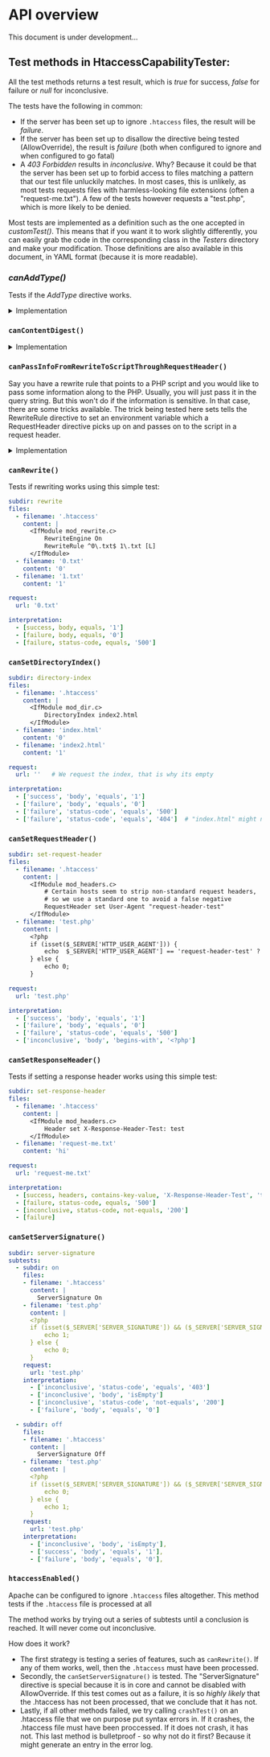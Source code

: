 # API overview
This document is under development...

## Test methods in HtaccessCapabilityTester:

All the test methods returns a test result, which is *true* for success, *false* for failure or *null* for inconclusive.

The tests have the following in common:
- If the server has been set up to ignore `.htaccess` files, the result will be *failure*.
- If the server has been set up to disallow the directive being tested (AllowOverride), the result is *failure* (both when configured to ignore and when configured to go fatal)
- A *403 Forbidden* results in *inconclusive*. Why? Because it could be that the server has been set up to forbid access to files matching a pattern that our test file unluckily matches. In most cases, this is unlikely, as most tests requests files with harmless-looking file extensions (often a "request-me.txt"). A few of the tests however requests a "test.php", which is more likely to be denied.

Most tests are implemented as a definition such as the one accepted in *customTest()*. This means that if you want it to work slightly differently, you can easily grab the code in the corresponding class in the *Testers* directory and make your modification. Those definitions are also available in this document, in YAML format (because it is more readable).

### *canAddType()*
Tests if the *AddType* directive works.

<details><summary>Implementation</summary>
<p>Definition (YAML):

```yaml
subdir: add-type
files:
  - filename: '.htaccess'
    content: |
      <IfModule mod_mime.c>
          AddType image/gif .test
      </IfModule>
  - filename: 'request-me.test'
    content: 'hi'
request:
  url: 'request-me.test'

interpretation:
 - ['success', 'headers', 'contains-key-value', 'Content-Type', 'image/gif']
 - ['failure', 'status-code', 'equals', '500']
 - ['inconclusive', 'status-code', 'not-equals', '200']
 - ['failure', 'headers', 'not-contains-key-value', 'Content-Type', 'image/gif']
```

</p>
</details>

### `canContentDigest()`

<details><summary>Implementation</summary>
<p>Definition (YAML):

```yaml
subdir: content-digest
subtests:
  - subdir: on    
    files:
    - filename: '.htaccess'
      content: |
        ContentDigest On
    - filename: 'request-me.txt'
      content: 'hi'
    request:
      url: 'request-me.txt'
    interpretation:
      - ['failure', 'status-code', 'equals', '500'],
      - ['inconclusive', 'status-code', 'not-equals', '200'],    // calls the whole thing off
      - ['failure', 'headers', 'not-contains-key', 'Content-MD5'],

    - subdir: off
      files:
        - filename: '.htaccess'
          content: |
             ContentDigest Off
        - filename: 'request-me.txt'
          content: 'hi'
      request:
        url: 'request-me.txt'

      interpretation:
        - ['failure', 'status-code', 'equals', '500']
        - ['failure', 'headers', 'contains-key', 'Content-MD5']
        - ['inconclusive', 'status-code', 'not-equals', '200']
        - ['success', 'status-code', 'equals', '200']
```

</p>
</details>

### `canPassInfoFromRewriteToScriptThroughRequestHeader()`

Say you have a rewrite rule that points to a PHP script and you would like to pass some information along to the PHP. Usually, you will just pass it in the query string. But this won't do if the information is sensitive. In that case, there are some tricks available. The trick being tested here sets tells the RewriteRule directive to set an environment variable which a RequestHeader directive picks up on and passes on to the script in a request header.

<details><summary>Implementation</summary>
<p>Definition (YAML):

implementation:
```yaml
subdir: pass-env-through-request-header
files:
  - filename: '.htaccess'
    content: |
      <IfModule mod_rewrite.c>
          RewriteEngine On

          # Testing if we can pass an environment variable through a request header
          # We pass document root, because that can easily be checked by the script

          <IfModule mod_headers.c>
            RequestHeader set PASSTHROUGHHEADER "%{PASSTHROUGHHEADER}e" env=PASSTHROUGHHEADER
          </IfModule>
          RewriteRule ^test\.php$ - [E=PASSTHROUGHHEADER:%{DOCUMENT_ROOT},L]

      </IfModule>
  - filename: 'test.php'
    content: |
      <?php
      if (isset($_SERVER['HTTP_PASSTHROUGHHEADER'])) {
          echo ($_SERVER['HTTP_PASSTHROUGHHEADER'] == $_SERVER['DOCUMENT_ROOT'] ? 1 : 0);
          exit;
      }
      echo '0';

request:
  url: 'test.php'

interpretation:
  - ['success', 'body', 'equals', '1']
  - ['failure', 'body', 'equals', '0']
  - ['failure', 'status-code', 'equals', '500']
  - ['inconclusive', 'body', 'begins-with', '<?php']
  - ['inconclusive']
```

</p>
</details>

### `canRewrite()`
Tests if rewriting works using this simple test:

```yaml
subdir: rewrite
files:
  - filename: '.htaccess'
    content: |
      <IfModule mod_rewrite.c>
          RewriteEngine On
          RewriteRule ^0\.txt$ 1\.txt [L]
      </IfModule>
  - filename: '0.txt'
    content: '0'
  - filename: '1.txt'
    content: '1'

request:
  url: '0.txt'

interpretation:
  - [success, body, equals, '1']
  - [failure, body, equals, '0']
  - [failure, status-code, equals, '500']
```

### `canSetDirectoryIndex()`

```yaml
subdir: directory-index
files:
  - filename: '.htaccess'
    content: |
      <IfModule mod_dir.c>
          DirectoryIndex index2.html
      </IfModule>
  - filename: 'index.html'
    content: '0'
  - filename: 'index2.html'
    content: '1'

request:
  url: ''   # We request the index, that is why its empty

interpretation:
  - ['success', 'body', 'equals', '1']
  - ['failure', 'body', 'equals', '0']
  - ['failure', 'status-code', 'equals', '500']
  - ['failure', 'status-code', 'equals', '404']  # "index.html" might not be set to index


```

### `canSetRequestHeader()`
```yaml
subdir: set-request-header
files:
  - filename: '.htaccess'
    content: |
      <IfModule mod_headers.c>
          # Certain hosts seem to strip non-standard request headers,
          # so we use a standard one to avoid a false negative
          RequestHeader set User-Agent "request-header-test"
      </IfModule>
  - filename: 'test.php'
    content: |
      <?php
      if (isset($_SERVER['HTTP_USER_AGENT'])) {
          echo  $_SERVER['HTTP_USER_AGENT'] == 'request-header-test' ? 1 : 0;
      } else {
          echo 0;
      }

request:
  url: 'test.php'

interpretation:
  - ['success', 'body', 'equals', '1']
  - ['failure', 'body', 'equals', '0']
  - ['failure', 'status-code', 'equals', '500']
  - ['inconclusive', 'body', 'begins-with', '<?php']
```

### `canSetResponseHeader()`
Tests if setting a response header works using this simple test:

```yaml
subdir: set-response-header
files:
  - filename: '.htaccess'
    content: |
      <IfModule mod_headers.c>
          Header set X-Response-Header-Test: test
      </IfModule>
  - filename: 'request-me.txt'
    content: 'hi'

request:
  url: 'request-me.txt'

interpretation:
  - [success, headers, contains-key-value, 'X-Response-Header-Test', 'test']
  - [failure, status-code, equals, '500']
  - [inconclusive, status-code, not-equals, '200']
  - [failure]
```

### `canSetServerSignature()`
```yaml
subdir: server-signature
subtests:
  - subdir: on
    files:
    - filename: '.htaccess'
      content: |
        ServerSignature On
    - filename: 'test.php'
      content: |
      <?php
      if (isset($_SERVER['SERVER_SIGNATURE']) && ($_SERVER['SERVER_SIGNATURE'] != '')) {
          echo 1;
      } else {
          echo 0;
      }
    request:
      url: 'test.php'
    interpretation:
      - ['inconclusive', 'status-code', 'equals', '403']
      - ['inconclusive', 'body', 'isEmpty']
      - ['inconclusive', 'status-code', 'not-equals', '200']
      - ['failure', 'body', 'equals', '0']

  - subdir: off
    files:
    - filename: '.htaccess'
      content: |
        ServerSignature Off
    - filename: 'test.php'
      content: |
      <?php
      if (isset($_SERVER['SERVER_SIGNATURE']) && ($_SERVER['SERVER_SIGNATURE'] != '')) {
          echo 0;
      } else {
          echo 1;
      }
    request:
      url: 'test.php'
    interpretation:
      - ['inconclusive', 'body', 'isEmpty'],
      - ['success', 'body', 'equals', '1'],
      - ['failure', 'body', 'equals', '0'],
```

### `htaccessEnabled()`
Apache can be configured to ignore `.htaccess` files altogether. This method tests if the `.htaccess` file is processed at all

The method works by trying out a series of subtests until a conclusion is reached. It will never come out inconclusive.

How does it work?
- The first strategy is testing a series of features, such as `canRewrite()`. If any of them works, well, then the `.htaccess` must have been processed.
- Secondly, the `canSetServerSignature()` is tested. The "ServerSignature" directive is special because it is in core and cannot be disabled with AllowOverride. If this test comes out as a failure, it is so *highly likely* that the .htaccess has not been processed, that we conclude that it has not.
- Lastly, if all other methods failed, we try calling `crashTest()` on an .htaccess file that we on purpose put syntax errors in. If it crashes, the .htaccess file must have been proccessed. If it does not crash, it has not. This last method is bulletproof - so why not do it first? Because it might generate an entry in the error log.

